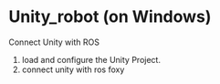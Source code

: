 # Unity_robot (on Windows)
Connect Unity with ROS

1. load and configure the Unity Project.
2. connect unity with ros foxy
